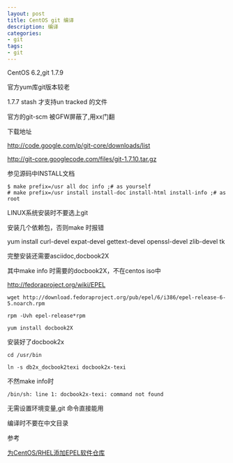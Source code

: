 ```yaml
---
layout: post
title: CentOS git 编译
description: 编译
categories:
- git
tags:
- git
---
```

CentOS 6.2,git 1.7.9

官方yum库git版本较老

1.7.7 stash 才支持un tracked 的文件

官方的git-scm 被GFW屏蔽了,用xx门翻

下载地址

http://code.google.com/p/git-core/downloads/list

http://git-core.googlecode.com/files/git-1.7.10.tar.gz

参见源码中INSTALL文档

    $ make prefix=/usr all doc info ;# as yourself
    # make prefix=/usr install install-doc install-html install-info ;# as root

LINUX系统安装时不要选上git

安装几个依赖包，否则make 时报错

yum install curl-devel expat-devel gettext-devel  openssl-devel zlib-devel tk

完整安装还需要asciidoc,docbook2X

其中make info 时需要的docbook2X，不在centos iso中

http://fedoraproject.org/wiki/EPEL

`wget http://download.fedoraproject.org/pub/epel/6/i386/epel-release-6-5.noarch.rpm`

`rpm -Uvh epel-release*rpm`

`yum install docbook2X`

安装好了docbook2x

`cd /usr/bin`

`ln -s db2x_docbook2texi docbook2x-texi`

不然make info时

`/bin/sh: line 1: docbook2x-texi: command not found`

无需设置环境变量,git 命令直接能用

编译时不要在中文目录

参考

[为CentOS/RHEL添加EPEL软件仓库](http://fedoraproject.org/wiki/EPEL/zh-cn )

